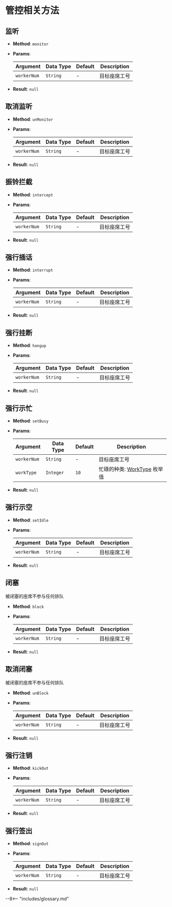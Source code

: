 # 管控相关方法

## 监听

-   **Method**: `monitor`

-   **Params**:

    | Argument    | Data Type | Default | Description  |
    | ----------- | --------- | ------- | ------------ |
    | `workerNum` | `String`  | -       | 目标座席工号 |

-   **Result**: `null`

## 取消监听

-   **Method**: `unMonitor`

-   **Params**:

    | Argument    | Data Type | Default | Description  |
    | ----------- | --------- | ------- | ------------ |
    | `workerNum` | `String`  | -       | 目标座席工号 |

-   **Result**: `null`

## 振铃拦截

-   **Method**: `intercept`

-   **Params**:

    | Argument    | Data Type | Default | Description  |
    | ----------- | --------- | ------- | ------------ |
    | `workerNum` | `String`  | -       | 目标座席工号 |

-   **Result**: `null`

## 强行插话

-   **Method**: `interrupt`

-   **Params**:

    | Argument    | Data Type | Default | Description  |
    | ----------- | --------- | ------- | ------------ |
    | `workerNum` | `String`  | -       | 目标座席工号 |

-   **Result**: `null`

## 强行挂断

-   **Method**: `hangup`

-   **Params**:

    | Argument    | Data Type | Default | Description  |
    | ----------- | --------- | ------- | ------------ |
    | `workerNum` | `String`  | -       | 目标座席工号 |

-   **Result**: `null`

## 强行示忙

-   **Method**: `setBusy`

-   **Params**:

    | Argument    | Data Type | Default | Description                     |
    | ----------- | --------- | ------- | ------------------------------- |
    | `workerNum` | `String`  | -       | 目标座席工号                    |
    | `workType`  | `Integer` | `10`    | 忙碌的种类: [WorkType][] 枚举值 |

-   **Result**: `null`

## 强行示空

-   **Method**: `setIdle`

-   **Params**:

    | Argument    | Data Type | Default | Description  |
    | ----------- | --------- | ------- | ------------ |
    | `workerNum` | `String`  | -       | 目标座席工号 |

-   **Result**: `null`

## 闭塞

被闭塞的座席不参与任何排队

-   **Method**: `block`

-   **Params**:

    | Argument    | Data Type | Default | Description  |
    | ----------- | --------- | ------- | ------------ |
    | `workerNum` | `String`  | -       | 目标座席工号 |

-   **Result**: `null`

## 取消闭塞

被闭塞的座席不参与任何排队

-   **Method**: `unBlock`

-   **Params**:

    | Argument    | Data Type | Default | Description  |
    | ----------- | --------- | ------- | ------------ |
    | `workerNum` | `String`  | -       | 目标座席工号 |

-   **Result**: `null`

## 强行注销

-   **Method**: `kickOut`

-   **Params**:

    | Argument    | Data Type | Default | Description  |
    | ----------- | --------- | ------- | ------------ |
    | `workerNum` | `String`  | -       | 目标座席工号 |

-   **Result**: `null`

## 强行签出

-   **Method**: `signOut`

-   **Params**:

    | Argument    | Data Type | Default | Description  |
    | ----------- | --------- | ------- | ------------ |
    | `workerNum` | `String`  | -       | 目标座席工号 |

-   **Result**: `null`

[worktype]: ../types/enums.md#座席工作类型

--8<-- "includes/glossary.md"
